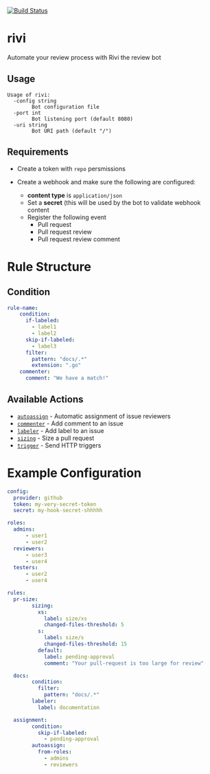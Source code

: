 [![Build Status](https://travis-ci.org/bivas/rivi.svg?branch=development)](https://travis-ci.org/bivas/rivi)

# rivi
Automate your review process with Rivi the review bot

## Usage
```
Usage of rivi:
  -config string
    	Bot configuration file
  -port int
    	Bot listening port (default 8080)
  -uri string
    	Bot URI path (default "/")
```

## Requirements

- Create a token with `repo` persmissions
- Create a webhook and make sure the following are configured:


  - **content type** is `application/json`
  - Set a **secret** (this will be used by the bot to validate webhook content
  - Register the following event
    - Pull request
    - Pull request review
    - Pull request review comment

# Rule Structure

## Condition
```yaml
rule-name:
    condition:
      if-labeled:
        - label1
        - label2
      skip-if-labeled:
        - label3
      filter:
        pattern: "docs/.*"
        extension: ".go"
    commenter:
      comment: "We have a match!"
```
## Available Actions
- [`autoassign`](bot/actions/autoassign/autoassign.md) - Automatic assignment of issue reviewers
- [`commenter`](bot/actions/commenter/commenter.md) - Add comment to an issue
- [`labeler`](bot/actions/labeler/labeler.md) - Add label to an issue
- [`sizing`](bot/actions/sizing/sizing.md) - Size a pull request
- [`trigger`](bot/actions/trigger/trigger.md) - Send HTTP triggers

# Example Configuration

```yaml
config:
  provider: github
  token: my-very-secret-token
  secret: my-hook-secret-shhhhh

roles:
  admins:
      - user1
      - user2
  reviewers:
      - user3
      - user4
  testers:
      - user2
      - user4

rules:
  pr-size:
        sizing:
          xs:
            label: size/xs
            changed-files-threshold: 5
          s:
            label: size/s
            changed-files-threshold: 15
          default:
            label: pending-approval
            comment: "Your pull-request is too large for review"

  docs:
        condition:
          filter:
            pattern: "docs/.*"
        labeler:
          label: documentation

  assignment:
        condition:
          skip-if-labeled:
            - pending-approval
        autoassign:
          from-roles:
            - admins
            - reviewers
```
